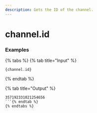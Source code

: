 ```yaml
---
description: Gets the ID of the channel.
---
```


# channel.id <channel>

### Examples

{% tabs %}
{% tab title="Input" %}
```text
{channel.id}
```
{% endtab %}

{% tab title="Output" %}
```text
357192331021254656
```{% endtab %}
{% endtabs %}